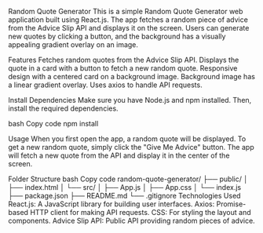 Random Quote Generator
This is a simple Random Quote Generator web application built using React.js. The app fetches a random piece of advice from the Advice Slip API and displays it on the screen. Users can generate new quotes by clicking a button, and the background has a visually appealing gradient overlay on an image.

Features
Fetches random quotes from the Advice Slip API.
Displays the quote in a card with a button to fetch a new random quote.
Responsive design with a centered card on a background image.
Background image has a linear gradient overlay.
Uses axios to handle API requests.

 Install Dependencies
Make sure you have Node.js and npm installed. Then, install the required dependencies.

bash
Copy code
npm install


Usage
When you first open the app, a random quote will be displayed. To get a new random quote, simply click the "Give Me Advice" button. The app will fetch a new quote from the API and display it in the center of the screen.

Folder Structure
bash
Copy code
random-quote-generator/
├── public/
│   ├── index.html
│   └── src/
│       ├── App.js
│       ├── App.css
│       └── index.js
├── package.json
├── README.md
└── .gitignore
Technologies Used
React.js: A JavaScript library for building user interfaces.
Axios: Promise-based HTTP client for making API requests.
CSS: For styling the layout and components.
Advice Slip API: Public API providing random pieces of advice.